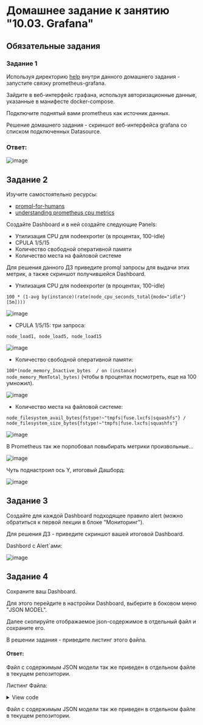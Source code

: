 # Домашнее задание к занятию "10.03. Grafana"

## Обязательные задания

### Задание 1
Используя директорию [help](./help) внутри данного домашнего задания - запустите связку prometheus-grafana.

Зайдите в веб-интерфейс графана, используя авторизационные данные, указанные в манифесте docker-compose.

Подключите поднятый вами prometheus как источник данных.

Решение домашнего задания - скриншот веб-интерфейса grafana со списком подключенных Datasource.

### Ответ:

![image](https://user-images.githubusercontent.com/92969676/177263410-f9d28b3f-b814-43c2-b5d9-57d16861aadf.png)


## Задание 2
Изучите самостоятельно ресурсы:
- [promql-for-humans](https://timber.io/blog/promql-for-humans/#cpu-usage-by-instance)
- [understanding prometheus cpu metrics](https://www.robustperception.io/understanding-machine-cpu-usage)

Создайте Dashboard и в ней создайте следующие Panels:
- Утилизация CPU для nodeexporter (в процентах, 100-idle)
- CPULA 1/5/15
- Количество свободной оперативной памяти
- Количество места на файловой системе

Для решения данного ДЗ приведите promql запросы для выдачи этих метрик, а также скриншот получившейся Dashboard.

- Утилизация CPU для nodeexporter (в процентах, 100-idle)

```100 * (1-avg by(instance)(rate(node_cpu_seconds_total{mode="idle"}[5m])))```

![image](https://user-images.githubusercontent.com/92969676/177320967-0f94542b-96f5-4b9d-95df-9065d09acf1d.png)

- CPULA 1/5/15: три запроса: 

```node_load1, node_load5, node_load15```

![image](https://user-images.githubusercontent.com/92969676/177318225-353f8034-b2e4-4727-ab0d-e37daec859d3.png)

- Количество свободной оперативной памяти: 

```100*(node_memory_Inactive_bytes  / on (instance) node_memory_MemTotal_bytes)``` (чтобы в процентах посмотреть, еще на 100 умножил).

![image](https://user-images.githubusercontent.com/92969676/177319997-6e768241-8460-4aa2-902d-429644834867.png)

- Количество места на файловой системе: 

```node_filesystem_avail_bytes{fstype!~"tmpfs|fuse.lxcfs|squashfs"} / node_filesystem_size_bytes{fstype!~"tmpfs|fuse.lxcfs|squashfs"}```

![image](https://user-images.githubusercontent.com/92969676/177318786-61feb948-ae76-4a93-99b5-cfab1b71d327.png)

В Prometheus так же порпобовал повыбирать метрики произвольные...

![image](https://user-images.githubusercontent.com/92969676/177316874-d6db5f1f-60ef-4705-aab8-82d5d8ce70ec.png)


Чуть поднастроил ось Y, итоговый Дашборд:

![image](https://user-images.githubusercontent.com/92969676/177335844-1c1a6e91-b5d3-46f6-98c1-276226b0e922.png)


## Задание 3
Создайте для каждой Dashboard подходящее правило alert (можно обратиться к первой лекции в блоке "Мониторинг").

Для решения ДЗ - приведите скриншот вашей итоговой Dashboard.

Dashbord с Alert`ами:

![image](https://user-images.githubusercontent.com/92969676/177337287-88797c33-b998-4d94-9e0e-9391b9176f7f.png)


## Задание 4
Сохраните ваш Dashboard.

Для этого перейдите в настройки Dashboard, выберите в боковом меню "JSON MODEL".

Далее скопируйте отображаемое json-содержимое в отдельный файл и сохраните его.

В решении задания - приведите листинг этого файла.

#### Ответ: 

Файл с содержимым JSON модели так же приведен в отдельном файле в текущем репозитории.

Листинг Файла:

<details>
<summary style="font-size:14px">View code</summary>
<p>

```json
  {
    "annotations": {
      "list": [
        {
          "builtIn": 1,
          "datasource": "-- Grafana --",
          "enable": true,
          "hide": true,
          "iconColor": "rgba(0, 211, 255, 1)",
          "name": "Annotations & Alerts",
          "type": "dashboard"
        }
      ]
    },
    "editable": true,
    "gnetId": null,
    "graphTooltip": 0,
    "id": 4,
    "links": [],
    "panels": [
      {
        "alert": {
          "alertRuleTags": {},
          "conditions": [
            {
              "evaluator": {
                "params": [
                  0.8
                ],
                "type": "gt"
              },
              "operator": {
                "type": "and"
              },
              "query": {
                "params": [
                  "A",
                  "5m",
                  "now"
                ]
              },
              "reducer": {
                "params": [],
                "type": "avg"
              },
              "type": "query"
            }
          ],
          "executionErrorState": "alerting",
          "for": "5m",
          "frequency": "1m",
          "handler": 1,
          "name": "Количество места на файловой системе alert",
          "noDataState": "alerting",
          "notifications": []
        },
        "aliasColors": {},
        "bars": false,
        "dashLength": 10,
        "dashes": false,
        "datasource": null,
        "fieldConfig": {
          "defaults": {
            "custom": {}
          },
          "overrides": []
        },
        "fill": 1,
        "fillGradient": 0,
        "gridPos": {
          "h": 8,
          "w": 12,
          "x": 0,
          "y": 0
        },
        "hiddenSeries": false,
        "id": 10,
        "legend": {
          "avg": false,
          "current": false,
          "max": false,
          "min": false,
          "show": true,
          "total": false,
          "values": false
        },
        "lines": true,
        "linewidth": 1,
        "nullPointMode": "null",
        "options": {
          "alertThreshold": true
        },
        "percentage": false,
        "pluginVersion": "7.4.0",
        "pointradius": 2,
        "points": false,
        "renderer": "flot",
        "seriesOverrides": [],
        "spaceLength": 10,
        "stack": false,
        "steppedLine": false,
        "targets": [
          {
            "expr": "node_filesystem_avail_bytes{fstype!~\"tmpfs|fuse.lxcfs|squashfs\"} / node_filesystem_size_bytes{fstype!~\"tmpfs|fuse.lxcfs|squashfs\"}",
            "interval": "",
            "legendFormat": "",
            "refId": "A"
          }
        ],
        "thresholds": [
          {
            "colorMode": "critical",
            "fill": true,
            "line": true,
            "op": "gt",
            "value": 0.8,
            "visible": true
          }
        ],
        "timeFrom": null,
        "timeRegions": [],
        "timeShift": null,
        "title": "Количество места на файловой системе",
        "tooltip": {
          "shared": true,
          "sort": 0,
          "value_type": "individual"
        },
        "type": "graph",
        "xaxis": {
          "buckets": null,
          "mode": "time",
          "name": null,
          "show": true,
          "values": []
        },
        "yaxes": [
          {
            "$$hashKey": "object:596",
            "format": "decmbytes",
            "label": null,
            "logBase": 1,
            "max": null,
            "min": null,
            "show": true
          },
          {
            "$$hashKey": "object:597",
            "format": "string",
            "label": null,
            "logBase": 2,
            "max": null,
            "min": null,
            "show": true
          }
        ],
        "yaxis": {
          "align": false,
          "alignLevel": null
        }
      },
      {
        "alert": {
          "alertRuleTags": {},
          "conditions": [
            {
              "evaluator": {
                "params": [
                  0.5
                ],
                "type": "gt"
              },
              "operator": {
                "type": "and"
              },
              "query": {
                "params": [
                  "A",
                  "5m",
                  "now"
                ]
              },
              "reducer": {
                "params": [],
                "type": "avg"
              },
              "type": "query"
            }
          ],
          "executionErrorState": "alerting",
          "for": "5m",
          "frequency": "1m",
          "handler": 1,
          "name": "CPULA 1/5/15 alert",
          "noDataState": "alerting",
          "notifications": []
        },
        "aliasColors": {},
        "bars": false,
        "dashLength": 10,
        "dashes": false,
        "datasource": null,
        "fieldConfig": {
          "defaults": {
            "custom": {}
          },
          "overrides": []
        },
        "fill": 1,
        "fillGradient": 0,
        "gridPos": {
          "h": 8,
          "w": 12,
          "x": 12,
          "y": 0
        },
        "hiddenSeries": false,
        "id": 6,
        "legend": {
          "avg": false,
          "current": false,
          "max": false,
          "min": false,
          "show": true,
          "total": false,
          "values": false
        },
        "lines": true,
        "linewidth": 1,
        "nullPointMode": "null",
        "options": {
          "alertThreshold": true
        },
        "percentage": false,
        "pluginVersion": "7.4.0",
        "pointradius": 2,
        "points": false,
        "renderer": "flot",
        "seriesOverrides": [],
        "spaceLength": 10,
        "stack": false,
        "steppedLine": false,
        "targets": [
          {
            "expr": "node_load1",
            "instant": false,
            "interval": "",
            "legendFormat": "",
            "refId": "A"
          },
          {
            "exemplar": false,
            "expr": "node_load5",
            "hide": false,
            "instant": false,
            "interval": "",
            "legendFormat": "",
            "refId": "B"
          },
          {
            "expr": "node_load15",
            "hide": false,
            "instant": false,
            "interval": "",
            "legendFormat": "",
            "refId": "C"
          }
        ],
        "thresholds": [
          {
            "colorMode": "critical",
            "fill": true,
            "line": true,
            "op": "gt",
            "value": 0.5,
            "visible": true
          }
        ],
        "timeFrom": null,
        "timeRegions": [],
        "timeShift": null,
        "title": "CPULA 1/5/15",
        "tooltip": {
          "shared": true,
          "sort": 0,
          "value_type": "individual"
        },
        "type": "graph",
        "xaxis": {
          "buckets": null,
          "mode": "time",
          "name": null,
          "show": true,
          "values": []
        },
        "yaxes": [
          {
            "$$hashKey": "object:483",
            "format": "short",
            "label": null,
            "logBase": 32,
            "max": null,
            "min": null,
            "show": true
          },
          {
            "$$hashKey": "object:484",
            "format": "short",
            "label": null,
            "logBase": 1,
            "max": null,
            "min": null,
            "show": false
          }
        ],
        "yaxis": {
          "align": false,
          "alignLevel": null
        }
      },
      {
        "alert": {
          "alertRuleTags": {},
          "conditions": [
            {
              "evaluator": {
                "params": [
                  20
                ],
                "type": "gt"
              },
              "operator": {
                "type": "and"
              },
              "query": {
                "params": [
                  "A",
                  "5m",
                  "now"
                ]
              },
              "reducer": {
                "params": [],
                "type": "min"
              },
              "type": "query"
            }
          ],
          "executionErrorState": "alerting",
          "for": "5m",
          "frequency": "1m",
          "handler": 1,
          "name": "Утилизация CPU alert",
          "noDataState": "alerting",
          "notifications": []
        },
        "aliasColors": {},
        "bars": false,
        "dashLength": 10,
        "dashes": false,
        "datasource": null,
        "fieldConfig": {
          "defaults": {
            "custom": {}
          },
          "overrides": []
        },
        "fill": 1,
        "fillGradient": 0,
        "gridPos": {
          "h": 8,
          "w": 12,
          "x": 0,
          "y": 8
        },
        "hiddenSeries": false,
        "id": 8,
        "legend": {
          "avg": false,
          "current": false,
          "max": false,
          "min": false,
          "show": true,
          "total": false,
          "values": false
        },
        "lines": true,
        "linewidth": 1,
        "nullPointMode": "null",
        "options": {
          "alertThreshold": true
        },
        "percentage": false,
        "pluginVersion": "7.4.0",
        "pointradius": 2,
        "points": false,
        "renderer": "flot",
        "seriesOverrides": [],
        "spaceLength": 10,
        "stack": false,
        "steppedLine": false,
        "targets": [
          {
            "expr": "100 * (1-avg by(instance)(rate(node_cpu_seconds_total{mode=\"idle\"}[5m])))",
            "interval": "",
            "legendFormat": "",
            "refId": "A"
          }
        ],
        "thresholds": [
          {
            "colorMode": "critical",
            "fill": true,
            "line": true,
            "op": "gt",
            "value": 20,
            "visible": true
          }
        ],
        "timeFrom": null,
        "timeRegions": [],
        "timeShift": null,
        "title": "Утилизация CPU",
        "tooltip": {
          "shared": true,
          "sort": 0,
          "value_type": "individual"
        },
        "type": "graph",
        "xaxis": {
          "buckets": null,
          "mode": "time",
          "name": null,
          "show": true,
          "values": []
        },
        "yaxes": [
          {
            "$$hashKey": "object:708",
            "format": "percent",
            "label": null,
            "logBase": 1,
            "max": null,
            "min": null,
            "show": true
          },
          {
            "$$hashKey": "object:709",
            "format": "Misc",
            "label": null,
            "logBase": 1,
            "max": null,
            "min": null,
            "show": false
          }
        ],
        "yaxis": {
          "align": false,
          "alignLevel": null
        }
      },
      {
        "alert": {
          "alertRuleTags": {},
          "conditions": [
            {
              "evaluator": {
                "params": [
                  36
                ],
                "type": "gt"
              },
              "operator": {
                "type": "and"
              },
              "query": {
                "params": [
                  "A",
                  "5m",
                  "now"
                ]
              },
              "reducer": {
                "params": [],
                "type": "avg"
              },
              "type": "query"
            }
          ],
          "executionErrorState": "alerting",
          "for": "5m",
          "frequency": "1m",
          "handler": 1,
          "name": "Количество свободной оперативной памяти alert",
          "noDataState": "alerting",
          "notifications": []
        },
        "aliasColors": {},
        "bars": false,
        "dashLength": 10,
        "dashes": false,
        "datasource": null,
        "fieldConfig": {
          "defaults": {
            "custom": {}
          },
          "overrides": []
        },
        "fill": 1,
        "fillGradient": 0,
        "gridPos": {
          "h": 8,
          "w": 12,
          "x": 12,
          "y": 8
        },
        "hiddenSeries": false,
        "id": 12,
        "legend": {
          "avg": false,
          "current": false,
          "max": false,
          "min": false,
          "show": true,
          "total": false,
          "values": false
        },
        "lines": true,
        "linewidth": 1,
        "nullPointMode": "null",
        "options": {
          "alertThreshold": true
        },
        "percentage": false,
        "pluginVersion": "7.4.0",
        "pointradius": 2,
        "points": false,
        "renderer": "flot",
        "seriesOverrides": [],
        "spaceLength": 10,
        "stack": false,
        "steppedLine": false,
        "targets": [
          {
            "expr": "100*(node_memory_Inactive_bytes  / on (instance) node_memory_MemTotal_bytes)",
            "format": "time_series",
            "interval": "",
            "legendFormat": "node_memory",
            "refId": "A"
          }
        ],
        "thresholds": [
          {
            "colorMode": "critical",
            "fill": true,
            "line": true,
            "op": "gt",
            "value": 36,
            "visible": true
          }
        ],
        "timeFrom": null,
        "timeRegions": [],
        "timeShift": null,
        "title": "Количество свободной оперативной памяти",
        "tooltip": {
          "shared": true,
          "sort": 0,
          "value_type": "individual"
        },
        "type": "graph",
        "xaxis": {
          "buckets": null,
          "mode": "time",
          "name": null,
          "show": true,
          "values": []
        },
        "yaxes": [
          {
            "$$hashKey": "object:818",
            "format": "percent",
            "label": null,
            "logBase": 1,
            "max": null,
            "min": null,
            "show": true
          },
          {
            "$$hashKey": "object:819",
            "format": "short",
            "label": null,
            "logBase": 1,
            "max": null,
            "min": null,
            "show": true
          }
        ],
        "yaxis": {
          "align": false,
          "alignLevel": null
        }
      }
    ],
    "schemaVersion": 27,
    "style": "dark",
    "tags": [],
    "templating": {
      "list": []
    },
    "time": {
      "from": "now-5m",
      "to": "now"
    },
    "timepicker": {},
    "timezone": "",
    "title": "My Dashboard",
    "uid": "_q7avv6nz",
    "version": 18
  }
```

</p></details>

Файл с содержимым JSON модели так же приведен в отдельном файле в текущем репозитории.
